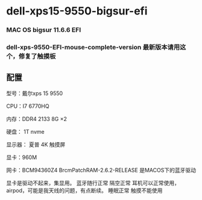 # dell-xps15-9550-bigsur-efi
### MAC OS bigsur 11.6.6 EFI 
### dell-xps-9550-EFI-mouse-complete-version 最新版本请用这个，修复了触摸板
## 配置
型号：戴尔xps 15 9550 

CPU：I7 6770HQ

内存：DDR4 2133 8G ×2

硬盘： 1T nvme

显示器： 夏普 4K 触摸屏

显卡：960M

网卡：BCM94360Z4
BrcmPatchRAM-2.6.2-RELEASE  是MACOS下的蓝牙驱动


显卡是驱动不起来，集显用。
蓝牙随行正常
隔空正常
耳机可以正常使用，airpod，可能是我天线的问题，有点断续。
睡眠正常
触摸不能使用

